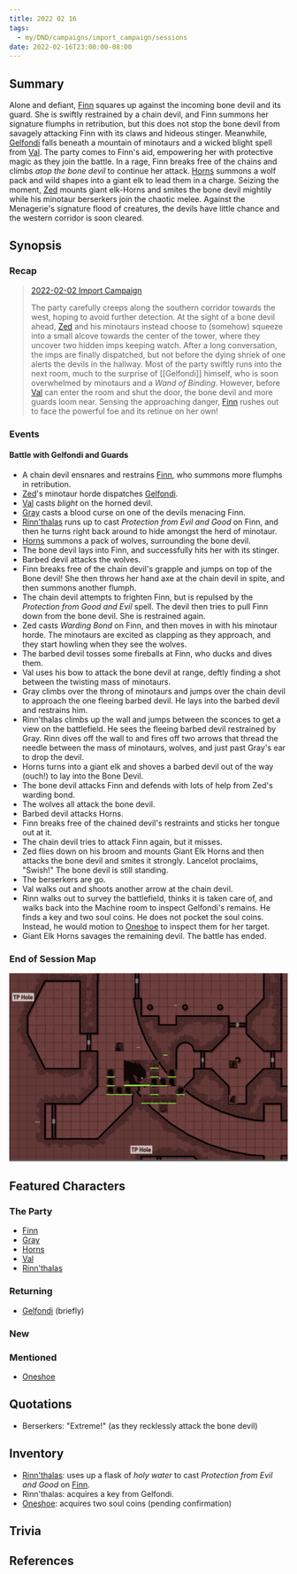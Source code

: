 ```yaml
---
title: 2022 02 16
tags:
  - my/DND/campaigns/import_campaign/sessions
date: 2022-02-16T23:00:00-08:00
---
```


## Summary

Alone and defiant, [Finn](/dnd/characters/finn/) squares up against the incoming bone devil and its guard. She is swiftly restrained by a chain devil, and Finn summons her signature flumphs in retribution, but this does not stop the bone devil from savagely attacking Finn with its claws and hideous stinger. Meanwhile, [Gelfondi](/dnd/characters/npcs/gelfondi/) falls beneath a mountain of minotaurs and a wicked blight spell from [Val](/dnd/characters/val/). The party comes to Finn's aid, empowering her with protective magic as they join the battle. In a rage, Finn breaks free of the chains and climbs _atop the bone devil_ to continue her attack. [Horns](/dnd/characters/horns/) summons a wolf pack and wild shapes into a giant elk to lead them in a charge. Seizing the moment, [Zed](/dnd/characters/zed/) mounts giant elk-Horns and smites the bone devil mightily while his minotaur berserkers join the chaotic melee. Against the Menagerie's signature flood of creatures, the devils have little chance and the western corridor is soon cleared.

## Synopsis

### Recap

> [2022-02-02 Import Campaign](/dnd/2022-02-02/)
>
> The party carefully creeps along the southern corridor towards the west, hoping to avoid further detection. At the sight of a bone devil ahead, [Zed](/dnd/characters/zed/) and his minotaurs instead choose to (somehow) squeeze into a small alcove towards the center of the tower, where they uncover two hidden imps keeping watch. After a long conversation, the imps are finally dispatched, but not before the dying shriek of one alerts the devils in the hallway. Most of the party swiftly runs into the next room, much to the surprise of [[Gelfondi]] himself, who is soon overwhelmed by minotaurs and a _Wand of Binding_. However, before [Val](/dnd/characters/val/) can enter the room and shut the door, the bone devil and more guards loom near. Sensing the approaching danger, [Finn](/dnd/characters/finn/) rushes out to face the powerful foe and its retinue on her own!

### Events

#### Battle with Gelfondi and Guards

- A chain devil ensnares and restrains [Finn](/dnd/characters/finn/), who summons more flumphs in retribution.
- [Zed](/dnd/characters/zed/)'s minotaur horde dispatches [Gelfondi](/dnd/characters/npcs/gelfondi/).
- [Val](/dnd/characters/val/) casts _blight_ on the horned devil.
- [Gray](/dnd/characters/haeltin-var-astora/) casts a blood curse on one of the devils menacing Finn.
- [Rinn'thalas](/dnd/characters/rinnthalas-liadon/) runs up to cast _Protection from Evil and Good_ on Finn, and then he turns right back around to hide amongst the herd of minotaur.
- [Horns](/dnd/characters/horns/) summons a pack of wolves, surrounding the bone devil.
- The bone devil lays into Finn, and successfully hits her with its stinger.
- Barbed devil attacks the wolves.
- Finn breaks free of the chain devil's grapple and jumps on top of the Bone devil! She then throws her hand axe at the chain devil in spite, and then summons another flumph.
- The chain devil attempts to frighten Finn, but is repulsed by the _Protection from Good and Evil_ spell. The devil then tries to pull Finn down from the bone devil. She is restrained again.
- Zed casts _Warding Bond_ on Finn, and then moves in with his minotaur horde. The minotaurs are excited as clapping as they approach, and they start howling when they see the wolves.
- The barbed devil tosses some fireballs at Finn, who ducks and dives them.
- Val uses his bow to attack the bone devil at range, deftly finding a shot between the twisting mass of minotaurs.
- Gray climbs over the throng of minotaurs and jumps over the chain devil to approach the one fleeing barbed devil. He lays into the barbed devil and restrains him.
- Rinn'thalas climbs up the wall and jumps between the sconces to get a view on the battlefield. He sees the fleeing barbed devil restrained by Gray. Rinn dives off the wall to and fires off two arrows that thread the needle between the mass of minotaurs, wolves, and just past Gray's ear to drop the devil.
- Horns turns into a giant elk and shoves a barbed devil out of the way (ouch!) to lay into the Bone Devil.
- The bone devil attacks Finn and defends with lots of help from Zed's warding bond.
- The wolves all attack the bone devil.
- Barbed devil attacks Horns.
- Finn breaks free of the chained devil's restraints and sticks her tongue out at it.
- The chain devil tries to attack Finn again, but it misses.
- Zed flies down on his broom and mounts Giant Elk Horns and then attacks the bone devil and smites it strongly. Lancelot proclaims, "Swish!" The bone devil is still standing.
- The berserkers are go.
- Val walks out and shoots another arrow at the chain devil.
- Rinn walks out to survey the battlefield, thinks it is taken care of, and walks back into the Machine room to inspect Gelfondi's remains. He finds a key and two soul coins. He does not pocket the soul coins. Instead, he would motion to [Oneshoe](/dnd/characters/oneshoe/) to inspect them for her target.
- Giant Elk Horns savages the remaining devil. The battle has ended.

### End of Session Map

![Screen Shot 2022-02-16 at 10.55.05 PM.png](/images/dnd/screen-shot-2022-02-16-at-10-55-05-pm.png)

## Featured Characters

### The Party

- [Finn](/dnd/characters/finn/)
- [Gray](/dnd/characters/haeltin-var-astora/)
- [Horns](/dnd/characters/horns/)
- [Val](/dnd/characters/val/)
- [Rinn'thalas](/dnd/characters/rinnthalas-liadon/)

### Returning

- [Gelfondi](/dnd/characters/npcs/gelfondi/) (briefly)

### New

### Mentioned

- [Oneshoe](/dnd/characters/oneshoe/)

## Quotations

- Berserkers: "Extreme!" (as they recklessly attack the bone devil)

## Inventory

- [Rinn'thalas](/dnd/characters/rinnthalas-liadon/): uses up a flask of _holy water_ to cast _Protection from Evil and Good_ on [Finn](/dnd/characters/finn/).
- Rinn'thalas: acquires a key from Gelfondi.
- [Oneshoe](/dnd/characters/oneshoe/): acquires two soul coins (pending confirmation)

## Trivia

## References
